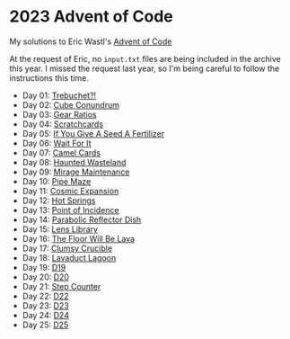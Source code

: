 # 2023 Advent of Code

My solutions to Eric Wastl's [Advent of Code](https://adventofcode.com/2023/)

At the request of Eric, no `input.txt` files are being included in the archive this year. I missed the request last year, so I'm  being careful to follow the instructions this time.

* Day 01: [Trebuchet?!](./01)
* Day 02: [Cube Conundrum](./02)
* Day 03: [Gear Ratios](./03)
* Day 04: [Scratchcards](./04)
* Day 05: [If You Give A Seed A Fertilizer](./05)
* Day 06: [Wait For It](./06)
* Day 07: [Camel Cards](./07)
* Day 08: [Haunted Wasteland](./08)
* Day 09: [Mirage Maintenance](./09)
* Day 10: [Pipe Maze](./10)
* Day 11: [Cosmic Expansion](./11)
* Day 12: [Hot Springs](./12)
* Day 13: [Point of Incidence](./13)
* Day 14: [Parabolic Reflector Dish](./14)
* Day 15: [Lens Library](./15)
* Day 16: [The Floor Will Be Lava](./16)
* Day 17: [Clumsy Crucible](./17)
* Day 18: [Lavaduct Lagoon](./18)
* Day 19: [D19](./19)
* Day 20: [D20](./20)
* Day 21: [Step Counter](./21)
* Day 22: [D22](./22)
* Day 23: [D23](./23)
* Day 24: [D24](./24)
* Day 25: [D25](./25)
